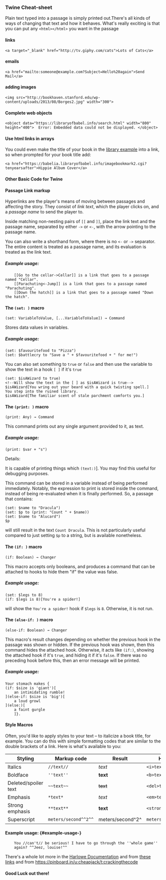 ### Twine Cheat-sheet

Plain text typed into a passage is simply printed out.There's all kinds of ways of changing that text and how it behaves.  What's really exciting is that you can put any `<html></html>` you want in the passage

#### links
`<a target="_blank" href="http://tv.giphy.com/cats">Lots of Cats</a>`

#### emails
`<a href="mailto:someone@example.com?Subject=Hello%20again">Send Mail</a>`

#### adding images
`<img src="http://bookhaven.stanford.edu/wp-content/uploads/2013/08/Borges2.jpg" width="300">`

#### Complete web objects

`<object data="https://libraryofbabel.info/search.html" width="800" height="400">  Error: Embedded data could not be displayed. </object>`

#### Use html links in arrays

You could even make the title of your book in the [library example](http://domesticscience.org.uk/library.html) into a link, so when prompted for your book title add:

`<a href="https://babelia.libraryofbabel.info/imagebookmark2.cgi?tenyearsafter">Hippie Album Cover</a>`

#### Other Basic Code for Twine

#### Passage Link markup

Hyperlinks are the player's means of moving between passages and
affecting the story. They consist of *link text*, which the player
clicks on, and a *passage name* to send the player to.

Inside matching non-nesting pairs of `[[` and `]]`, place the link text
and the passage name, separated by either `->` or `<-`, with the arrow
pointing to the passage name.

You can also write a shorthand form, where there is no `<-` or `->`
separator. The entire content is treated as a passage name, and its
evaluation is treated as the link text.

##### Example usage:

```
    [[Go to the cellar->Cellar]] is a link that goes to a passage named "Cellar".
    [[Parachuting<-Jump]] is a link that goes to a passage named "Parachuting".
    [[Down the hatch]] is a link that goes to a passage named "Down the hatch".
```


#### The `(set: )` macro
`(set: VariableToValue, [...VariableToValue]) → Command`

Stores data values in variables.
##### Example usage:
```
(set: $favouritefood to "Pizza")
(set: $battlecry to "Save a " + $favouritefood + " for me!")
```
You can also set something to `true` or `false` and then use the variable to show the text in a  hook `[ ]` if it's `true`

```
(set: $isAWizard to true)
<!--Will show the text in the [ ] as $isAWizard is true-->
$isAWizard[You wring out your beard with a quick twisting spell.]
You step into the ruined library.
$isAWizard[The familiar scent of stale parchment comforts you.]
```


#### The `(print: )` macro
`(print: Any) → Command`

This command prints out any single argument provided to it, as text.
##### Example usage:
```
(print: $var + "s")
```
Details:

It is capable of printing things which `(text:)`]. You may find this useful for debugging purposes.

This command can be stored in a variable instead of being performed immediately. Notably, the expression to print is stored inside the command, instead of being re-evaluated when it is finally performed. So, a passage that contains:
```
(set: $name to "Dracula")
(set: $p to (print: "Count " + $name))
(set: $name to "Alucard")
$p
```

will still result in the text `Count Dracula`. This is not particularly useful compared to just setting `$p` to a string, but is available nonetheless.


#### The `(if: )` macro
`(if: Boolean) → Changer`

This macro accepts only booleans, and produces a command that can be attached to hooks to hide them "if" the value was false.
##### Example usage:
```
(set: $legs to 8)
(if: $legs is 8)[You're a spider!]
```
will show the `You're a spider!` hook if `$legs` is `8`. Otherwise, it is not run.

#### The `(else-if: )` macro
`(else-if: Boolean) → Changer`

This macro's result changes depending on whether the previous hook in the passage was shown or hidden. If the previous hook was shown, then this command hides the attached hook. Otherwise, it acts like `(if:)`, showing the attached hook if it's `true`, and hiding it if it's `false`. If there was no preceding hook before this, then an error message will be printed.

##### Example usage:
```
Your stomach makes {
(if: $size is 'giant')[
    an intimidating rumble!
](else-if: $size is 'big')[
    a loud growl
](else:)[
    a faint gurgle
    ]}.
```

#### Style Macros

Often, you'd like to apply styles to your text – to italicize a book
title, for example. You can do this with simple formatting codes that
are similar to the double brackets of a link. Here is what's available
to you:

Styling|Markup code|Result|HTML produced
---------------------|---------- | ---------------------- | ------------------ 
Italics | `//text//` | *text* | `<i>text</i>`
Boldface | `''text''` | **text** | `<b>text</b>`
Deleted/spoiler text | `~~text~~` | ~~text~~ | `<del>text</del>`
Emphasis | `*text*` | *text* | `<em>text</em>`
Strong emphasis | `**text**` |  **text** | `<strong>text</strong>`
Superscript | `meters/second^^2^^` | meters/second^2^ | `meters/second<sup>2</sup>`

#### Example usage: {#example-usage-}
```
    You //can't// be serious! I have to go through the ''whole game''
    again? ^^Jeez, louise!^^
```

There's a whole lot more in the [Harlowe Documentation](http://twine2.neocities.org/) and from [these links](https://pinboard.in/u:cheapjack/t:twine/t:tools) and from https://pinboard.in/u:cheapjack/t:crackingthecode

#### Good Luck out there!


